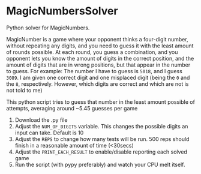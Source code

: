 # MagicNumbersSolver
Python solver for MagicNumbers.

MagicNumber is a game where your opponent thinks a four-digit number, without repeating any digits, and you need to guess it with the least amount of rounds possible.
At each round, you guess a combination, and you opponent lets you know the amount of digits in the correct position, and the amount of digits that are in wrong positions, but that appear in the number to guess.
For example: The number I have to guess is `5018`, and I guess `3089`. I am given one correct digit and one misplaced digit (being the `0` and the `8`, respectively. However, which digits are correct and which are not is not told to me)

This python script tries to guess that number in the least amount possible of attempts, averaging around ~5.45 guesses per game

1. Download the .py file
2. Adjust the `NUM_OF_DIGITS` variable. This changes the possible digits an input can take. Default is 10
3. Adjust the `REPS` to change how many tests will be run. 500 reps should finish in a reasonable amount of time (<30secs)
3. Adjust the `PRINT_EACH_RESULT` to enable/disable reporting each solved game
4. Run the script (with pypy preferably) and watch your CPU melt itself.
